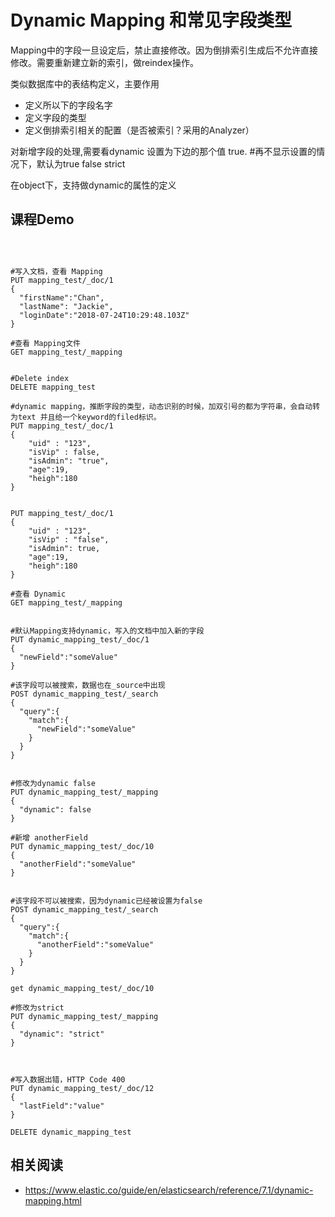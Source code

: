 # Dynamic Mapping 和常见字段类型

Mapping中的字段一旦设定后，禁止直接修改。因为倒排索引生成后不允许直接修改。需要重新建立新的索引，做reindex操作。

类似数据库中的表结构定义，主要作用
- 定义所以下的字段名字
- 定义字段的类型
- 定义倒排索引相关的配置（是否被索引？采用的Analyzer）


对新增字段的处理,需要看dynamic 设置为下边的那个值
true.  #再不显示设置的情况下，默认为true
false
strict

在object下，支持做dynamic的属性的定义

## 课程Demo

```



#写入文档，查看 Mapping
PUT mapping_test/_doc/1
{
  "firstName":"Chan",
  "lastName": "Jackie",
  "loginDate":"2018-07-24T10:29:48.103Z"
}

#查看 Mapping文件
GET mapping_test/_mapping


#Delete index
DELETE mapping_test

#dynamic mapping，推断字段的类型，动态识别的时候，加双引号的都为字符串，会自动转为text 并且给一个keyword的filed标识。
PUT mapping_test/_doc/1
{
    "uid" : "123",
    "isVip" : false,
    "isAdmin": "true",
    "age":19,
    "heigh":180
}


PUT mapping_test/_doc/1
{
    "uid" : "123",
    "isVip" : "false",
    "isAdmin": true,
    "age":19,
    "heigh":180
}

#查看 Dynamic
GET mapping_test/_mapping


#默认Mapping支持dynamic，写入的文档中加入新的字段
PUT dynamic_mapping_test/_doc/1
{
  "newField":"someValue"
}

#该字段可以被搜索，数据也在_source中出现
POST dynamic_mapping_test/_search
{
  "query":{
    "match":{
      "newField":"someValue"
    }
  }
}


#修改为dynamic false
PUT dynamic_mapping_test/_mapping
{
  "dynamic": false
}

#新增 anotherField
PUT dynamic_mapping_test/_doc/10
{
  "anotherField":"someValue"
}


#该字段不可以被搜索，因为dynamic已经被设置为false
POST dynamic_mapping_test/_search
{
  "query":{
    "match":{
      "anotherField":"someValue"
    }
  }
}

get dynamic_mapping_test/_doc/10

#修改为strict
PUT dynamic_mapping_test/_mapping
{
  "dynamic": "strict"
}



#写入数据出错，HTTP Code 400
PUT dynamic_mapping_test/_doc/12
{
  "lastField":"value"
}

DELETE dynamic_mapping_test

```


## 相关阅读
- https://www.elastic.co/guide/en/elasticsearch/reference/7.1/dynamic-mapping.html
